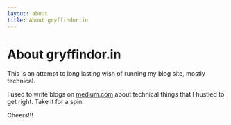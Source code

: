 ```yaml
---
layout: about
title: About gryffindor.in
---
```


<div class="post">
	<h1 class="pageTitle">About gryffindor.in</h1>
	<p class="intro">This is an attempt to long lasting wish of running my blog site, mostly technical.</p>
	<p class="intro">I used to write blogs on <a href="https://medium.com/@swapnilggourshete">medium.com</a> about technical things that I hustled to get right. Take it for a spin.</p>
	<p> Cheers!!!</p>
	<img class="img-about" src="{{ '/assets/img/harry-potter-always-wallpaper-copy.png' | prepend: site.baseurl }}" alt="">
</div>
